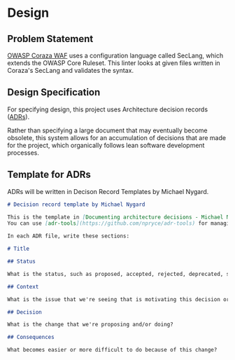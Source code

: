 # Design

## Problem Statement

[OWASP Coraza WAF](https://github.com/corazawaf/coraza) uses a configuration language called SecLang, which extends the OWASP Core Ruleset. This linter looks at given files written in Coraza's SecLang and validates the syntax. 

## Design Specification

For specifying design, this project uses Architecture decision records ([ADRs](https://github.com/joelparkerhenderson/architecture-decision-record?tab=readme-ov-file#how-to-start-using-adrs)).

Rather than specifying a large document that may eventually become obsolete, this system allows for an accumulation of decisions that are made for the project, which organically follows lean software development processes.

## Template for ADRs

ADRs will be written in Decison Record Templates by Michael Nygard.

```markdown
# Decision record template by Michael Nygard

This is the template in [Documenting architecture decisions - Michael Nygard](http://thinkrelevance.com/blog/2011/11/15/documenting-architecture-decisions).
You can use [adr-tools](https://github.com/npryce/adr-tools) for managing the ADR files.

In each ADR file, write these sections:

# Title

## Status

What is the status, such as proposed, accepted, rejected, deprecated, superseded, etc.?

## Context

What is the issue that we're seeing that is motivating this decision or change?

## Decision

What is the change that we're proposing and/or doing?

## Consequences

What becomes easier or more difficult to do because of this change?
```
